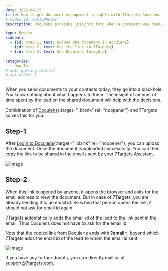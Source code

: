 ```yaml
---
date: 2022-04-15
title: How to get document engagement insights with 7Targets DocuLens
# video_id: 6xyI5NNCCmc
description: Doculens provides insights into when a document was read, pagewise details of which pages were read for how many seconds. All you need to do is insert DocuLens link of your document in 7Targets AI Assistant custom email

type: How-to
sidebar:
  - {id: step-1, text: Upload the document in Doculens}
  - {id: step-2, text: Use the link in 7Targets}
  - {id: step-3, text: See Doculens Insights}

categories:
  - How-To
# set: getting-started
# set_order: 3
---
```

When you send documents to your contacts today, they go into a blackhole. You know nothing about what happens to them. 
The insight of amount of time spent by the lead on the shared document will help with the decisions. 

Combination of [Doculens](https://doculens.io/){:target="_blank" rel="noopener"}  and 7Targets solves this for you. 

## Step-1
After [Login to Doculens](https://app.doculens.io/){:target="_blank" rel="noopener"}, you can upload the document. Once the document is uploaded successfully. You can then copy the link to be shared in the emails sent by your 7Targets Assistant.

![image](../../images/doculens-upload-copy-link.jpg)

## Step-2
When this link is opened by anyone, it opens the browser and asks for the email address to view the document. 
But in case of 7Targets, you are already sending it to an email id. So when that person opens the link, it should not ask for email id again. 

7Targets automatically adds the email id of the lead to the link sent in the email. Thus Doculens does not have to ask for the email id. 

Note that the copied link from Doculens ends with **?email=**, beyond which 7Targets adds the email id of the lead to whom the email is sent.

![image](../../images/use-link-in-7targets.jpg)


If you have any further doubts, you can directly mail us at support@7targets.com.

